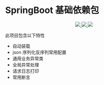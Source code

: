 # SpringBoot 基础依赖包

<p align="center">
	<a target="_blank" href="https://search.maven.org/artifact/net.wenzuo/springboot-base">
		<img src="https://img.shields.io/maven-central/v/net.wenzuo/springboot-base.svg?label=Maven%20Central" />
	</a>
	<a target="_blank" href="http://www.apache.org/licenses/LICENSE-2.0.txt">
		<img src="https://img.shields.io/badge/License-Apache%202.0-blue.svg" />
	</a>
	<a target="_blank" href="https://www.oracle.com/technetwork/java/javase/downloads/index.html">
		<img src="https://img.shields.io/badge/JDK-8+-blue.svg" />
	</a>
</p>

此项目包含以下特性

- 自动装载
- json 序列化反序列常用配置
- 通用业务异常类
- 全局异常处理
- 请求日志打印
- 常用断言
